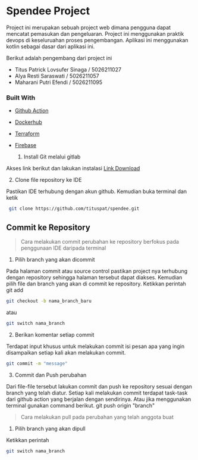 # Spendee Project
Project ini merupakan sebuah project web dimana pengguna dapat mencatat pemasukan dan pengeluaran. Project ini menggunakan praktik devops di keseluruahan proses pengembangan. Aplikasi ini menggunakan kotlin sebagai dasar dari aplikasi ini. 

Berikut adalah pengembang dari project ini
* Titus Patrick Lovsufer Sinaga / 5026211027
* Alya Resti Saraswati / 5026211057
* Maharani Putri Efendi / 5026211095

### Built With

-  <a>[Github Action](https://github.com/features/actions)<a> 
- <a>[Dockerhub](https://hub.docker.com/)<a> 
- <a>[Terraform](https://www.terraform.io/)<a>
- <a>[Firebase](https://firebase.google.com/?gad_source=1&gclid=Cj0KCQjwsuSzBhCLARIsAIcdLm58iXOhd9DTBD9SRKPrNNJP4ypd5RkRSSj9uARXgaVi6NnMZl8-yiEaAuEyEALw_wcB&gclsrc=aw.ds&hl=id)<a> 



   1. Install Git melalui gitlab

Akses link berikut dan lakukan instalasi <a>[Link Download](https://www.git-scm.com/downloads)<a> 

2. Clone file repository ke IDE 

Pastikan IDE  terhubung dengan akun github. Kemudian buka terminal dan ketik
```sh
 git clone https://github.com/tituspat/spendee.git
```
## Commit ke Repository
> Cara melakukan commit perubahan ke repository berfokus pada penggunaan IDE daripada terminal

1. Pilih  branch yang akan dicommit

Pada halaman commit atau source control pastikan project nya terhubung dengan repository sehingga halaman tersebut dapat diakses. Kemudian pilih file dan branch  yang akan di commit ke repository. Ketikkan perintah git add 
```sh
git checkout -b nama_branch_baru
```
atau
```sh
git switch nama_branch
```
2. Berikan komentar setiap commit

Terdapat input khusus untuk melakukan commit isi pesan apa yang ingin disampaikan setiap kali akan melakukan commit.
``` sh
git commit -m "message"
```

3. Commit dan Push perubahan

Dari file-file tersebut lakukan commit dan push ke repository sesuai dengan branch yang telah diatur. Setiap kali melakukan commit terdapat task-task dari github action yang berjalan dengan sendirinya. Atau jika menggunakan terminal gunakan command berikut.
git push origin "branch"

>Cara melakukan pull pada perubahan yang telah anggota buat
1. Pilih  branch yang akan dipull

 Ketikkan perintah
```sh
git switch nama_branch
```
